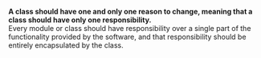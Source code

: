 **A class should have one and only one reason to change, meaning that a class should have only one responsibility.**  
Every module or class should have responsibility over a single part of the functionality provided by the software, and that responsibility should be entirely encapsulated by the class.  
